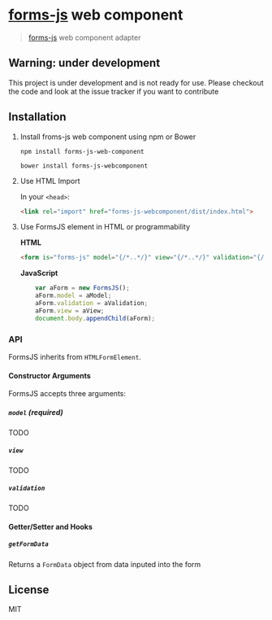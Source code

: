 # [forms-js](https://github.com/forms-js/forms-js) web component

> [forms-js](https://github.com/forms-js/forms-js) web component adapter 

## Warning: under development

This project is under development and is not ready for use. Please checkout the code and look at the issue tracker if you want to contribute

## Installation

1. Install froms-js web component using npm or Bower

    ```shell
    npm install forms-js-web-component
    ```

    ```shell
    bower install forms-js-webcomponent
    ```

2. Use HTML Import 
    
    In your `<head>`:

    ```html
    <link rel="import" href="forms-js-webcomponent/dist/index.html">
    ```
3. Use FormsJS element in HTML or programmability 
    
    **HTML**
    ```html
    <form is="forms-js" model="{/*..*/}" view="{/*..*/}" validation="{/*..*/}"></form>
    ```

    **JavaScript**
    ```js
        var aForm = new FormsJS();
        aForm.model = aModel;
        aForm.validation = aValidation;
        aForm.view = aView;
        document.body.appendChild(aForm);
    ```

### API

FormsJS inherits from `HTMLFormElement`. 

#### Constructor Arguments
FormsJS accepts three arguments:

##### `model` (required)

TODO

##### `view`

TODO

##### `validation`

TODO

#### Getter/Setter and Hooks

##### `getFormData`
Returns a `FormData` object from data inputed into the form


## License
MIT

